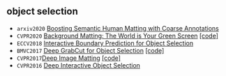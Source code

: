## object selection
* `arxiv2020` [Boosting Semantic Human Matting with Coarse Annotations](https://arxiv.org/pdf/2004.04955.pdf)
* `CVPR2020` [Background Matting: The World is Your Green Screen](https://grail.cs.washington.edu/projects/background-matting/) [[code]](https://github.com/senguptaumd/Background-Matting)
* `ECCV2018` [Interactive Boundary Prediction for Object Selection](http://openaccess.thecvf.com/content_ECCV_2018/papers/Hoang_Le_Interactive_Boundary_Prediction_ECCV_2018_paper.pdf)
* `BMVC2017` [Deep GrabCut for Object Selection](https://arxiv.org/pdf/1707.00243.pdf) [[code]](https://github.com/jfzhang95/DeepGrabCut-PyTorch)
* `CVPR2017`[Deep Image Matting](https://www.google.com/url?sa=t&rct=j&q=&esrc=s&source=web&cd=3&cad=rja&uact=8&ved=2ahUKEwiYpKeuyeToAhUNfd4KHd3-DfcQFjACegQIAxAB&url=https%3A%2F%2Farxiv.org%2Fabs%2F1703.03872&usg=AOvVaw3mURlOA-NBTL0qVFUsgVH7) [[code]](https://github.com/foamliu/Deep-Image-Matting-PyTorch)
* `CVPR2016` [Deep Interactive Object Selection](https://sites.google.com/view/deepselection)

